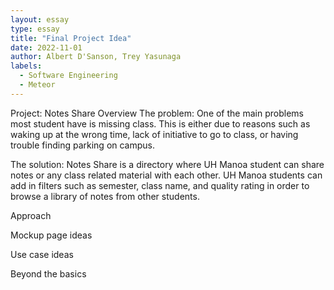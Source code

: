 ```yaml
---
layout: essay
type: essay
title: "Final Project Idea"
date: 2022-11-01
author: Albert D'Sanson, Trey Yasunaga
labels:
  - Software Engineering
  - Meteor
---
```


Project: Notes Share
Overview
The problem: One of the main problems most student have is missing class. This is either due to reasons such as waking up at the wrong time, lack of initiative to go to class, or having trouble finding parking on campus. 

The solution: Notes Share is a directory where UH Manoa student can share notes or any class related material with each other. UH Manoa students can add in filters such as semester, class name, and quality rating in order to browse a library of notes from other students.

Approach


Mockup page ideas


Use case ideas


Beyond the basics

